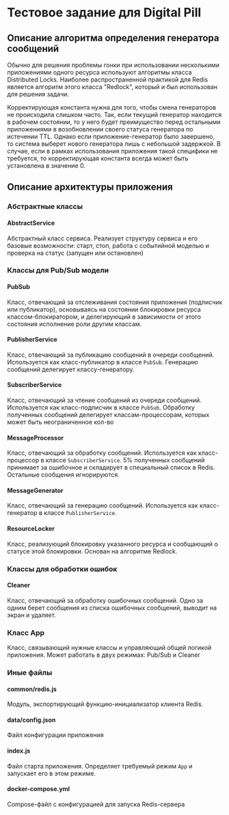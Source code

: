 # Тестовое задание для Digital Pill

## Описание алгоритма определения генератора сообщений

Обычно для решения проблемы гонки при использовании несколькими приложениями одного ресурса используют алгоритмы класса Distributed Locks.
Наиболее распространенной практикой для Redis является алгоритм этого класса "Redlock", который и был использован для решения задачи.

Корректирующая константа нужна для того, чтобы смена генераторов не происходила слишком часто.
Так, если текущий генератор находится в рабочем состоянии, то у него будет преимущество
перед остальными приложениями в возобновлении своего статуса генератора по истечении TTL.
Однако если приложение-генератор было завершено, то система выберет нового генератора лишь с небольшой задержкой.
В случае, если в рамках использования приложения такой специфики не требуется, то корректирующая константа всегда может быть установлена в значение 0.

## Описание архитектуры приложения

### Абстрактные классы

#### AbstractService

Абстрактный класс сервиса. Реализует структуру сервиса и его базовые возможности: старт, стоп, работа с событийной моделью и проверка на статус (запущен или остановлен)

### Классы для Pub/Sub модели

#### PubSub

Класс, отвечающий за отслеживания состояния приложения (подписчик или публикатор),
основываясь на состоянии блокировки ресурса классом-блокиратором,
и делегирующий в зависимости от этого состояния исполнение роли другим классам.

#### PublisherService

Класс, отвечающий за публикацию сообщений в очереди сообщений.
Используется как класс-публикатор в классе `PubSub`.
Генерацию сообщений делегирует классу-генератору.

#### SubscriberService

Класс, отвечающий за чтение сообщений из очереди сообщений.
Используется как класс-подписчик в классе `PubSub`.
Обработку полученных сообщений делегирует классам-процессорам, которых может быть неограниченное кол-во

#### MessageProcessor

Класс, отвечающий за обработку сообщений.
Используется как класс-процессор в классе `SubscriberService`.
5% полученных сообщений принимает за ошибочное и складирует в специальный список в Redis.
Остальные сообщения игнорируются.

#### MessageGenerator

Класс, отвечающий за генерацию сообщений.
Используется как класс-генератор в классе `PublisherService`.

#### ResourceLocker

Класс, реализующий блокировку указанного ресурса и сообщающий о статусе этой блокировки.
Основан на алгоритме Redlock.

### Классы для обработки ошибок

#### Cleaner

Класс, отвечающий за обработку ошибочных сообщений.
Одно за одним берет сообщения из списка ошибочных сообщений, выводит на экран и удаляет.

### Класс App

Класс, связывающий нужные классы и управляющий общей логикой приложения.
Может работать в двух режимах: Pub/Sub и Cleaner

### Иные файлы

#### common/redis.js
Модуль, экспортирующий функцию-инициализатор клиента Redis.

#### data/config.json
Файл конфигурации приложения

#### index.js
Файл старта приложения. Определяет требуемый режим `App` и запускает его в этом режиме.

#### docker-compose.yml
Compose-файл с конфигурацией для запуска Redis-сервера
